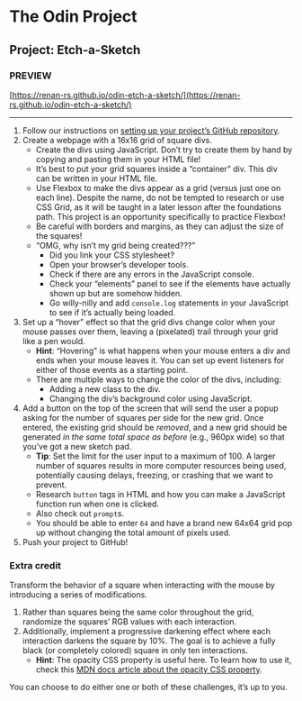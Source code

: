 # The Odin Project

## Project: Etch-a-Sketch

### PREVIEW
[https://renan-rs.github.io/odin-etch-a-sketch/](https://renan-rs.github.io/odin-etch-a-sketch/)

---

1. Follow our instructions on [setting up your project’s GitHub repository](https://www.theodinproject.com/paths/foundations/courses/foundations/lessons/recipes#setting-up-your-projects-github-repository).
2. Create a webpage with a 16x16 grid of square divs.
   - Create the divs using JavaScript. Don’t try to create them by hand by copying and pasting them in your HTML file!
   - It’s best to put your grid squares inside a “container” div. This div can be written in your HTML file.
   - Use Flexbox to make the divs appear as a grid (versus just one on each line). Despite the name, do not be tempted to research or use CSS Grid, as it will be taught in a later lesson after the foundations path. This project is an opportunity specifically to practice Flexbox!
   - Be careful with borders and margins, as they can adjust the size of the squares!
   - “OMG, why isn’t my grid being created???”
     - Did you link your CSS stylesheet?
     - Open your browser’s developer tools.
     - Check if there are any errors in the JavaScript console.
     - Check your “elements” panel to see if the elements have actually shown up but are somehow hidden.
     - Go willy-nilly and add `console.log` statements in your JavaScript to see if it’s actually being loaded.
3. Set up a “hover” effect so that the grid divs change color when your mouse passes over them, leaving a (pixelated) trail through your grid like a pen would.
   - **Hint**: “Hovering” is what happens when your mouse enters a div and ends when your mouse leaves it. You can set up event listeners for either of those events as a starting point.
   - There are multiple ways to change the color of the divs, including:
     - Adding a new class to the div.
     - Changing the div’s background color using JavaScript.
4. Add a button on the top of the screen that will send the user a popup asking for the number of squares per side for the new grid. Once entered, the existing grid should be *removed*, and a new grid should be generated *in the same total space as before* (e.g., 960px wide) so that you’ve got a new sketch pad.
   - **Tip**: Set the limit for the user input to a maximum of 100. A larger number of squares results in more computer resources being used, potentially causing delays, freezing, or crashing that we want to prevent.
   - Research `button` tags in HTML and how you can make a JavaScript function run when one is clicked.
   - Also check out `prompt`s.
   - You should be able to enter `64` and have a brand new 64x64 grid pop up without changing the total amount of pixels used.
5. Push your project to GitHub!

### Extra credit

Transform the behavior of a square when interacting with the mouse by introducing a series of modifications.
1. Rather than squares being the same color throughout the grid, randomize the squares’ RGB values with each interaction.
2. Additionally, implement a progressive darkening effect where each interaction darkens the square by 10%. The goal is to achieve a fully black (or completely colored) square in only ten interactions.
   - **Hint**: The opacity CSS property is useful here. To learn how to use it, check this [MDN docs article about the opacity CSS property](https://developer.mozilla.org/en-US/docs/Web/CSS/opacity).

You can choose to do either one or both of these challenges, it’s up to you.
